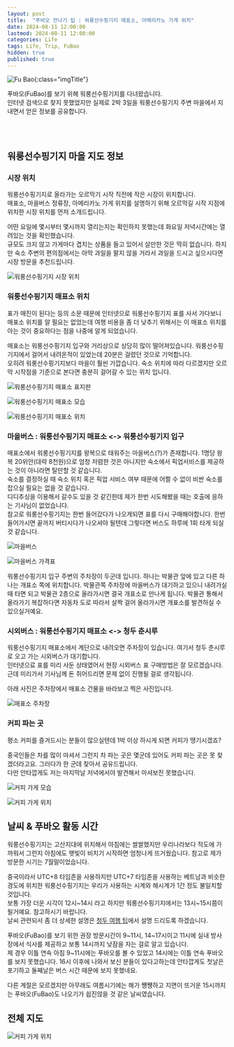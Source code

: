 ```yaml
---
layout: post
title:  "푸바오 만나기 팁 : 워룽선수핑기지 매표소, 아메리카노 가게 위치"
date: 2024-08-11 12:00:00
lastmod: 2024-08-11 12:00:00 
categories: Life
tags: Life, Trip, FuBao
hidden: true
published: true
---
```


![Fu Bao](https://s3.ap-northeast-2.amazonaws.com/media.dveamer.com/images/2024/tips-fubao/resized_PXL_20240801_020055947.jpg){:class="imgTitle"}  

푸바오(FuBao)를 보기 위해 워룽선수핑기지를 다녀왔습니다.  
인터넷 검색으로 찾지 못했었지만 실제로 2박 3일을 워룽선수핑기지 주변 마을에서 지내면서 얻은 정보를 공유합니다.  

<!--more-->

<br/>
<br/>


## 워룽선수핑기지 마을 지도 정보

###  시장 위치

워룽선수핑기지로 올라가는 오르막기 시작 직전에 작은 시장이 위치합니다.  
매표소, 마을버스 정류장, 아메리카노 가게 위치를 설명하기 위해 오르막길 시작 지점에 위치한 시장 위치를 먼저 소개드립니다.  

어떤 요일에 몇시부터 몇시까지 열리는지는 확인하지 못했는데 화요일 저녁시간에는 열려있는 것을 확인했습니다.  
규모도 크지 않고 가게마다 겹치는 상품을 들고 있어서 살만한 것은 딱히 없습니다. 하지만 숙소 주변의 편의점에서는 아막 과일을 팔지 않을 거라서 과일을 드시고 싶으시다면 시장 방문을 추천드립니다.  

![워룽선수핑기지 시장 위치](https://s3.ap-northeast-2.amazonaws.com/media.dveamer.com/images/2024/tips-fubao/resized_map_market.jpg)   


### 워룽선수핑기지 매표소 위치

표가 매진이 된다는 등의 소문 때문에 인터넷으로 워룽선수핑기지 표를 사서 가다보니 매표소 위치를 알 필요는 없었는데 여행 비용을 좀 더 낮추기 위해서는 이 매표소 위치를 아는 것이 중요하다는 점을 나중에 알게 되었습니다.  

매표소는 워룽선수핑기지 입구와 거리상으로 상당히 많이 떨어져있습니다. 워룽선수핑 기지에서 걸어서 내려온적이 있었는데 20분은 걸렸던 것으로 기억합니다.  
오히려 워룽선수핑기지보다 마을이 훨씬 가깝습니다. 숙소 위치에 따라 다르겠지만 오르막 시작점을 기준으로 본다면 충분히 걸어갈 수 있는 위치 입니다.  

![워룽선수핑기지 매표소 표지판](https://s3.ap-northeast-2.amazonaws.com/media.dveamer.com/images/2024/tips-fubao/resized_PXL_20240801_075203627.jpg)   

![워룽선수핑기지 매표소 모습](https://s3.ap-northeast-2.amazonaws.com/media.dveamer.com/images/2024/tips-fubao/resized_PXL_20240801_061434910.jpg)   

![워룽선수핑기지 매표소 위치](https://s3.ap-northeast-2.amazonaws.com/media.dveamer.com/images/2024/tips-fubao/resized_map_box_office.jpg)   

<!--ads-->

### 마을버스 : 워룽선수핑기지 매표소 <-> 워룽선수핑기지 입구

매표소에서 워룽선수핑기지를 왕복으로 태워주는 마을버스(?)가 존재합니다. 1명당 왕복 20위안(대략 8천원)으로 엄청 저렴한 것은 아니지만 숙소에서 픽업서비스를 제공하는 것이 아니라면 탈만할 것 같습니다.  
숙소를 결정하실 때 숙소 위치 혹은 픽업 서비스 여부 때문에 어쩔 수 없이 비싼 숙소를 잡으실 필요는 없을 것 같습니다.  
디디추싱을 이용해서 갈수도 있을 것 같긴한데 제가 한번 시도해봤을 때는 호출에 응하는 기사님이 없었습니다.  
참고로 워룽선수핑기지는 한번 들어갔다가 나오게되면 표를 다시 구매해야합니다. 한번 들어가시면 끝까지 버티시다가 나오셔야 될텐데 그렇다면 버스도 하루에 1회 타게 되실 것 같습니다.  

![마을버스](https://s3.ap-northeast-2.amazonaws.com/media.dveamer.com/images/2024/tips-fubao/resized_PXL_20240801_080639083.jpg)  

![마을버스 가격표](https://s3.ap-northeast-2.amazonaws.com/media.dveamer.com/images/2024/tips-fubao/resized_PXL_20240801_061931721.jpg)  

워룽선수핑기지 입구 주변의 주차장이 두군데 입니다. 하나는 박물관 앞에 있고 다른 하나는 개표소 쪽에 위치합니다. 박물관쪽 주차장에 마을버스가 대기하고 있으니 내려가실 때 타면 되고 박물관 2층으로 올라가시면 결국 개표소로 만나게 됩니다. 박물관 통해서 올라가기 복잡하다면 자동차 도로 따라서 살짝 걸어 올라가시면 개표소를 발견하실 수 있으실거예요.  

<!--ads-->

### 시외버스 : 워룽선수핑기지 매표소 <-> 청두 춘시루

워룽선수핑기지 매표소에서 계단으로 내려오면 주차장이 있습니다. 
여기서 청두 춘시루로 오고 가는 시외버스가 대기합니다.  
인터넷으료 표를 미리 사둔 상태였어서 현장 시외버스 표 구매방법은 잘 모르겠습니다. 근데 미리가서 기사님께 돈 쥐어드리면 문제 없이 진행될 걸로 생각됩니다. 

아래 사진은 주차장에서 매표소 건물을 바라보고 찍은 사진입니다.  

![매표소 주차장](https://s3.ap-northeast-2.amazonaws.com/media.dveamer.com/images/2024/tips-fubao/resized_PXL_20240801_074333352.jpg)  
 

<!--ads-->

### 커피 파는 곳

평소 커피를 즐겨드시는 분들이 많으실텐데 1박 이상 하시게 되면 커피가 땡기시겠죠?  

중국인들은 차를 많이 마셔서 그런지 차 파는 곳은 몇군데 있어도 커피 파는 곳은 못 찾겠더라고요. 그러다가 한 군데 찾아서 공유드립니다.  
다만 안타깝게도 저는 마지막날 저녁에서야 발견해서 마셔보진 못했습니다.   

![커피 가게 모습](https://s3.ap-northeast-2.amazonaws.com/media.dveamer.com/images/2024/tips-fubao/resized_PXL_20240731_111550291.jpg)  


![커피 가게 위치](https://s3.ap-northeast-2.amazonaws.com/media.dveamer.com/images/2024/tips-fubao/resized_map_coffee.jpg)  

<!--ads-->

## 날씨 & 푸바오 활동 시간

워룽선수핑기지는 고산지대에 위치해서 아침에는 쌀쌀했지만 우리나라보다 적도에 가까워서 그런지 아침에도 햇빛이 비치기 시작하면 엄청나게 뜨거웠습니다. 참고로 제가 방문한 시기는 7월말이었습니다.  

중국이라서 UTC+8 타임존을 사용하지만 UTC+7 타임존을 사용하는 베트남과 비슷한 경도에 위치한 워룽선수핑기지는 우리가 사용하는 시계와 해시계가 1간 정도 불일치할 것입니다.  
보통 가장 더운 시각이 12시~14시 라고 하지만 워룽선수핑기지에서는 13시~15시쯤이 될거예요. 참고하시기 바랍니다.  
날씨 관련되서 좀 더 상세한 설명은 [청두 여행 팁](/life/TipsForChengDu.html)에서 설명 드리도록 하겠습니다.  

푸바오(FuBao)를 보기 위한 권장 방문시간이 9~11시, 14~17시이고 11시에 실내 방사장에서 식사를 제공하고 보통 14시까지 낮잠을 자는 걸로 알고 있습니다.  
제 경우 이틀 연속 아침 9~11시에는 푸바오를 볼 수 있었고 14시에는 이틀 연속 푸바오를 보지 못했습니다. 16시 이후에 나와서 보신 분들이 있다고하는데 안타깝게도 첫날은 포기하고 둘째날은 버스 시간 때문에 보지 못했네요.  

다른 계절은 모르겠지만 아무래도 여름시기에는 해가 쩅쩅하고 지면이 뜨거운 15시까지는 푸바오(FuBao)도 나오기가 쉽진않을 것 같은 날씨였습니다.  

<!--ads-->

## 전체 지도 

![커피 가게 위치](https://s3.ap-northeast-2.amazonaws.com/media.dveamer.com/images/2024/tips-fubao/resized_map_all.jpg)  

